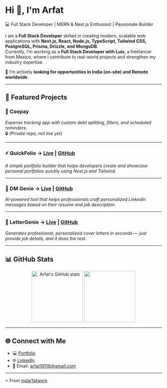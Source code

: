 # Hi 👋, I'm Arfat

💻 Full Stack Developer | MERN & Next.js Enthusiast | Passionate Builder  

I am a **Full Stack Developer** skilled in creating modern, scalable web applications with **Next.js, React, Node.js, TypeScript, Tailwind CSS, PostgreSQL, Prisma, Drizzle, and MongoDB**.  
Currently, I’m working as a **Full Stack Developer with Luis**, a freelancer from Mexico, where I contribute to real-world projects and strengthen my industry expertise.  

🔎 I’m actively **looking for opportunities in India (on-site) and Remote worldwide**.  

---

## 📂 Featured Projects

### 🏦 Coopay  
*Expense tracking app with custom debt splitting, filters, and scheduled reminders.*  
🔒 *(Private repo, not live yet)*  

---

### ⚡ QuickFolio → [Live](https://quickfolio-arfat.vercel.app/) | [GitHub](https://github.com/mdarfatwork/QuickFolio)  
*A simple portfolio builder that helps developers create and showcase personal portfolios quickly using Next.js and Tailwind.*  

---

### 🤖 DM Genie → [Live](https://dmgenie-arfat.vercel.app/) | [GitHub](https://github.com/mdarfatwork/dmgenie)  
*AI-powered tool that helps professionals craft personalized LinkedIn messages based on their resume and job description.*  

---

### 📝 LetterGenie → [Live](https://lettergenie.vercel.app/) | [GitHub](https://github.com/mdarfatwork/lettergenie)  
*Generates professional, personalized cover letters in seconds — just provide job details, and it does the rest.*  

---

## 📊 GitHub Stats

<p align="center">
  <img src="https://github-readme-stats.vercel.app/api?username=mdarfatwork&show_icons=true&theme=radical" alt="Arfat's GitHub stats" height="165" />
  <img src="https://github-readme-stats.vercel.app/api/top-langs/?username=mdarfatwork&layout=compact&theme=radical" height="165" />
</p>

---

## 🌐 Connect with Me
- 💻 [Portfolio](https://arfatportfolio.vercel.app/)  
- 🌐 [LinkedIn](https://www.linkedin.com/in/momin-mohammed-arfat/)  
- 📧 Email: arfat19118@gmail.com  

---

⭐️ From [mdarfatwork](https://github.com/mdarfatwork)
